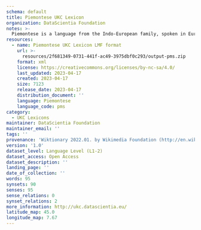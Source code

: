 ```yaml
---
schema: default
title: Piemontese UKC Lexicon
organization: DataScientia Foundation
notes: >-
  Piemontese is a language from the Indo-European family, spoken in Eurasia. The UKC Lexicon of Piemontese is represented as a lexico-semantic network. It consists of words, word senses, synsets, as well as sense-level and synset-level relationships.
resources:
  - name: Piemontese UKC Lexicon LMF format
    url: >-
      resources/2f681349-0731-441f-ac49-3975dbf0c293/output-pms.zip
    format: xml
    license: https://creativecommons.org/licenses/by-nc-sa/4.0/
    last_updated: 2023-04-17
    created: 2023-04-17
    size: 7123
    release_date: 2023-04-17
    distribution_document: ''
    language: Piemontese
    language_code: pms
category:
  - UKC Lexicons
maintainer: DataScientia Foundation
maintainer_email: ''
tags: ''
provenance: 'Wiktionary 2022.01. by Wikimedia Foundation (http://en.wiktionary.org); CogNet 2.1 by Khuyagbaatar Batsuren, National University of Mongolia (http://cognet.ukc.disi.unitn.it); Princeton WordNet 2.1 by Princeton University (https://wordnet.princeton.edu)'
version: '1.0'
dataset_level: Language Level (L1-2)
dataset_access: Open Access
dataset_description: ''
landing_page: ''
date_of_collection: ''
words: 95
synsets: 90
senses: 95
sense_relations: 0
synset_relations: 2
more_information: http://ukc.datascientia.eu/
latitude_map: 45.0
longitude_map: 7.67
---
```

